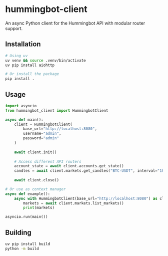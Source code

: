 # hummingbot-client

An async Python client for the Hummingbot API with modular router support.

## Installation

```bash
# Using uv
uv venv && source .venv/bin/activate
uv pip install aiohttp

# Or install the package
pip install .
```

## Usage

```python
import asyncio
from hummingbot_client import HummingbotClient

async def main():
    client = HummingbotClient(
        base_url="http://localhost:8080",
        username="admin",
        password="admin"
    )
    
    await client.init()
    
    # Access different API routers
    account_state = await client.accounts.get_state()
    candles = await client.markets.get_candles("BTC-USDT", interval="1h", limit=10)
    
    await client.close()

# Or use as context manager
async def example():
    async with HummingbotClient(base_url="http://localhost:8080") as client:
        markets = await client.markets.list_markets()
        print(markets)

asyncio.run(main())
```

## Building

```bash
uv pip install build
python -m build
```